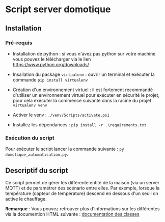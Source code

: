 # Script server domotique 

## Installation

### Pré-requis
- Installation de python : si vous n'avez pas python sur votre machine vous pouvez le télécharger via le lien https://www.python.org/downloads/

- Insallation du package `virtualenv` : ouvrir un terminal et exécuter la commande `pip install virtualenv`

- Création d'un environnement virtuel : il est fortement recommandé d'utiliser un environnement virtuel pour exécuter en sécurité le projet, pour cela exécuter la commence suivante dans la racine du projet `virtualenv venv`

- Activer le venv : `./venv/Scripts/activate.ps1`

- Installez les dépendances : `pip install -r .\requirements.txt`

### Exécution du script

Pour exécuter le script lancer la commande suivante : `py domotique_automatisation.py`.

## Descriptif du script

Ce script permet de gérer les différente entité de la maison (via un server MQTT) et de paramétrer des scénario entre elles. Par exemple, lorsque la température (capteur de température) descend en dessous d'un seuil on active le chauffage. 

**Remarque** : Vous pouvez retrouver plus d'informations sur les différentes via la documention HTML suivante : [documentation des classes](https://work.lucien-brd.com/doc/)



